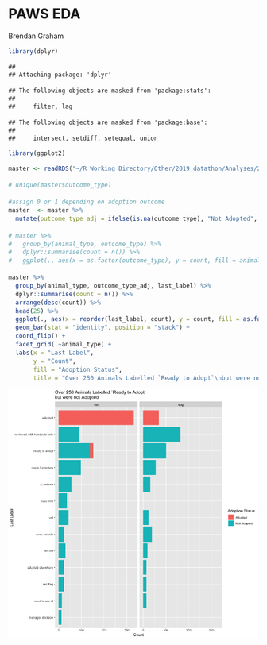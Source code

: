 PAWS EDA
================
Brendan Graham

``` r
library(dplyr)
```

    ## 
    ## Attaching package: 'dplyr'

    ## The following objects are masked from 'package:stats':
    ## 
    ##     filter, lag

    ## The following objects are masked from 'package:base':
    ## 
    ##     intersect, setdiff, setequal, union

``` r
library(ggplot2)
```

``` r
master <- readRDS("~/R Working Directory/Other/2019_datathon/Analyses/2_Applicants/masterapps_20190324.rds")

# unique(master$outcome_type)

#assign 0 or 1 depending on adoption outcome
master  <- master %>%
  mutate(outcome_type_adj = ifelse(is.na(outcome_type), "Not Adopted", "Adopted"))

# master %>%
#   group_by(animal_type, outcome_type) %>%
#   dplyr::summarise(count = n()) %>%
#   ggplot(., aes(x = as.factor(outcome_type), y = count, fill = animal_type)) + geom_bar(stat = "identity", position = "dodge")

master %>%
  group_by(animal_type, outcome_type_adj, last_label) %>%
  dplyr::summarise(count = n()) %>%
  arrange(desc(count)) %>%
  head(25) %>%
  ggplot(., aes(x = reorder(last_label, count), y = count, fill = as.factor(outcome_type_adj))) + 
  geom_bar(stat = "identity", position = "stack") +
  coord_flip() + 
  facet_grid(.~animal_type) + 
  labs(x = "Last Label",
       y = "Count", 
       fill = "Adoption Status", 
       title = "Over 250 Animals Labelled `Ready to Adopt`\nbut were not Adopted")
```

![](labels_and_outcomes_files/figure-markdown_github/load_data-1.png)
